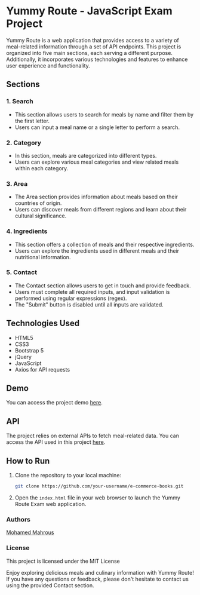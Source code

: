 # Yummy Route - JavaScript Exam Project

Yummy Route is a web application that provides access to a variety of meal-related information through a set of API endpoints. This project is organized into five main sections, each serving a different purpose. Additionally, it incorporates various technologies and features to enhance user experience and functionality.

## Sections

### 1. Search
- This section allows users to search for meals by name and filter them by the first letter.
- Users can input a meal name or a single letter to perform a search.

### 2. Category
- In this section, meals are categorized into different types.
- Users can explore various meal categories and view related meals within each category.

### 3. Area
- The Area section provides information about meals based on their countries of origin.
- Users can discover meals from different regions and learn about their cultural significance.

### 4. Ingredients
- This section offers a collection of meals and their respective ingredients.
- Users can explore the ingredients used in different meals and their nutritional information.

### 5. Contact
- The Contact section allows users to get in touch and provide feedback.
- Users must complete all required inputs, and input validation is performed using regular expressions (regex).
- The "Submit" button is disabled until all inputs are validated.

## Technologies Used
- HTML5
- CSS3
- Bootstrap 5
- jQuery
- JavaScript
- Axios for API requests

## Demo
You can access the project demo [here]([https://lnkd.in/dS3QfN5c](https://64f4cbe1d2209b3939574b8c--eloquent-sherbet-daded3.netlify.app/)).

## API
The project relies on external APIs to fetch meal-related data. You can access the API used in this project [here](https://lnkd.in/dkmfu-Mj).

## How to Run
1. Clone the repository to your local machine:

   ```bash
   git clone https://github.com/your-username/e-commerce-books.git

2. Open the `index.html` file in your web browser to launch the Yummy Route Exam web application.



### Authors

[Mohamed Mahrous](https://github.com/mohamed0690)

### License

This project is licensed under the MIT License

Enjoy exploring delicious meals and culinary information with Yummy Route! If you have any questions or feedback, please don't hesitate to contact us using the provided Contact section.
